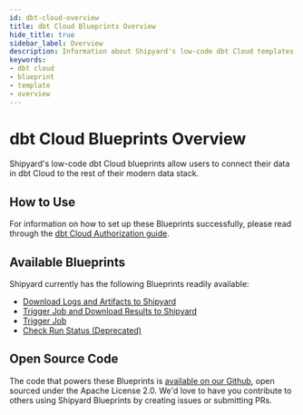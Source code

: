 ```yaml
---
id: dbt-cloud-overview
title: dbt Cloud Blueprints Overview
hide_title: true
sidebar_label: Overview
description: Information about Shipyard's low-code dbt Cloud templates.
keywords:
- dbt cloud
- blueprint
- template
- overview
---
```


# dbt Cloud Blueprints Overview

Shipyard's low-code dbt Cloud blueprints allow users to connect their data in dbt Cloud to the rest of their modern data stack.


## How to Use
For information on how to set up these Blueprints successfully, please read through the [dbt Cloud Authorization guide](dbt-cloud-authorization.md).


## Available Blueprints
Shipyard currently has the following Blueprints readily available: 
- [Download Logs and Artifacts to Shipyard](dbt-cloud-download-logs-and-artifacts.md)
- [Trigger Job and Download Results to Shipyard](dbt-cloud-trigger-job-and-download-results.md)
- [Trigger Job](dbt-cloud-trigger-job.md)
- [Check Run Status (Deprecated)](dbt-cloud-check-run-status.md)

## Open Source Code
The code that powers these Blueprints is [available on our Github](https://github.com/shipyardapp/dbtcloud-blueprints), open sourced under the Apache License 2.0. We'd love to have you contribute to others using Shipyard Blueprints by creating issues or submitting PRs.
